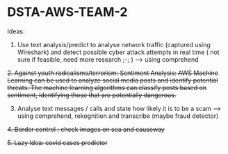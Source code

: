 # DSTA-AWS-TEAM-2

Ideas:
1. Use text analysis/predict to analyse network traffic (captured using Wireshark) and detect possible cyber attack attempts in real time ( not sure if feasible, need    more research ;-; ) --> using comprehend

~~2. Against youth radicalisms/terrorism: 
   Sentiment Analysis: AWS Machine Learning can be used to analyze social media posts and identify potential threats. The machine learning algorithms can classify        posts   based on sentiment, identifying those that are potentially dangerous.~~
  
3. Analyse text messages / calls and state how likely it is to be a scam --> using comprehend, rekognition and transcribe (maybe fraud detector)

~~4. Border control : check images on sea and causeway~~

~~5. Lazy Idea: covid cases predictor~~

